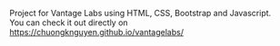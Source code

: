 Project for Vantage Labs using HTML, CSS, Bootstrap and Javascript.
<br>
You can check it out directly on https://chuongknguyen.github.io/vantagelabs/
